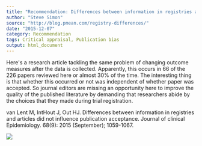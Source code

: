```yaml
---
title: "Recommendation: Differences between information in registries and articles did not influence publication acceptance"
author: "Steve Simon"
source: "http://blog.pmean.com/registry-differences/"
date: "2015-12-07"
category: Recommendation
tags: Critical appraisal, Publication bias
output: html_document
---
```


Here's a research article tackling the same problem of changing outcome
measures after the data is collected. Apparently, this occurs in 66 of
the 226 papers reviewed here or almost 30% of the time. The interesting
thing is that whether this occurred or not was independent of whether
paper was accepted. So journal editors are missing an opportunity here
to improve the quality of the published literature by demanding that
researchers abide by the choices that they made during trial
registration.

<!---More--->

van Lent M, IntHout J, Out HJ. Differences between information in
registries and articles did not influence publication acceptance.
Journal of clinical Epidemiology. 68(9): 2015 (September); 1059-1067.

![](../../../web/images/registry-differences01.png)




